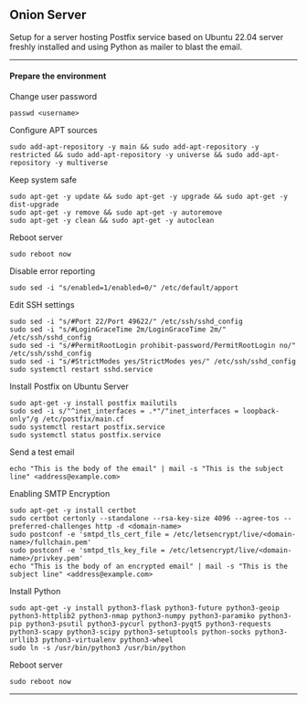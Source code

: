 ## Onion Server

Setup for a server hosting Postfix service based on Ubuntu 22.04 server freshly installed and using Python as mailer to blast the email.

* * *

#### Prepare the environment

Change user password

```shell
passwd <username>
```

Configure APT sources

```shell
sudo add-apt-repository -y main && sudo add-apt-repository -y restricted && sudo add-apt-repository -y universe && sudo add-apt-repository -y multiverse
```

Keep system safe

```shell
sudo apt-get -y update && sudo apt-get -y upgrade && sudo apt-get -y dist-upgrade
sudo apt-get -y remove && sudo apt-get -y autoremove
sudo apt-get -y clean && sudo apt-get -y autoclean
```

Reboot server

```shell
sudo reboot now
```

Disable error reporting

```shell
sudo sed -i "s/enabled=1/enabled=0/" /etc/default/apport
```

Edit SSH settings

```shell
sudo sed -i "s/#Port 22/Port 49622/" /etc/ssh/sshd_config
sudo sed -i "s/#LoginGraceTime 2m/LoginGraceTime 2m/" /etc/ssh/sshd_config
sudo sed -i "s/#PermitRootLogin prohibit-password/PermitRootLogin no/" /etc/ssh/sshd_config
sudo sed -i "s/#StrictModes yes/StrictModes yes/" /etc/ssh/sshd_config
sudo systemctl restart sshd.service
```

Install Postfix on Ubuntu Server

```shell
sudo apt-get -y install postfix mailutils
sudo sed -i s/"^inet_interfaces = .*"/"inet_interfaces = loopback-only"/g /etc/postfix/main.cf
sudo systemctl restart postfix.service
sudo systemctl status postfix.service
```

Send a test email

```shell
echo "This is the body of the email" | mail -s "This is the subject line" <address@example.com>
```

Enabling SMTP Encryption

```shell
sudo apt-get -y install certbot
sudo certbot certonly --standalone --rsa-key-size 4096 --agree-tos --preferred-challenges http -d <domain-name>
sudo postconf -e 'smtpd_tls_cert_file = /etc/letsencrypt/live/<domain-name>/fullchain.pem'
sudo postconf -e 'smtpd_tls_key_file = /etc/letsencrypt/live/<domain-name>/privkey.pem'
echo "This is the body of an encrypted email" | mail -s "This is the subject line" <address@example.com>
```

Install Python

```shell
sudo apt-get -y install python3-flask python3-future python3-geoip python3-httplib2 python3-nmap python3-numpy python3-paramiko python3-pip python3-psutil python3-pycurl python3-pyqt5 python3-requests python3-scapy python3-scipy python3-setuptools python-socks python3-urllib3 python3-virtualenv python3-wheel
sudo ln -s /usr/bin/python3 /usr/bin/python
```

Reboot server

```shell
sudo reboot now
```

* * *